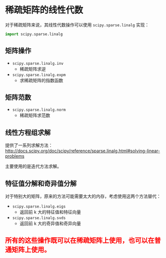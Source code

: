 
# 稀疏矩阵的线性代数

对于稀疏矩阵来说，其线性代数操作可以使用 `scipy.sparse.linalg` 实现：


```python
import scipy.sparse.linalg
```

## 矩阵操作

- `scipy.sparse.linalg.inv`
    - 稀疏矩阵求逆
- `scipy.sparse.linalg.expm`
    - 求稀疏矩阵的指数函数

## 矩阵范数

- `scipy.sparse.linalg.norm`
    - 稀疏矩阵求范数

## 线性方程组求解

提供了一系列求解方法：
http://docs.scipy.org/doc/scipy/reference/sparse.linalg.html#solving-linear-problems

主要使用的是迭代方法求解。

## 特征值分解和奇异值分解

对于特别大的矩阵，原来的方法可能需要太大的内存，考虑使用这两个方法替代：

- `scipy.sparse.linalg.eigs`
    - 返回前 k 大的特征值和特征向量
- `scipy.sparse.linalg.svds`
    - 返回前 k 大的奇异值和奇异向量

## <font color="red">所有的这些操作既可以在稀疏矩阵上使用，也可以在普通矩阵上使用。</font>
